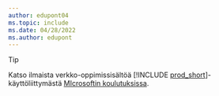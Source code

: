 ```yaml
---
author: edupont04
ms.topic: include
ms.date: 04/28/2022
ms.author: edupont
---
```

> [!TIP]
> Katso ilmaista verkko-oppimissisältöä [!INCLUDE [prod_short](prod_short.md)]-käyttöliittymästä [MIcrosoftin koulutuksissa](/training/dynamics365/business-central?WT.mc_id=dyn365bc_landingpage-docs).
